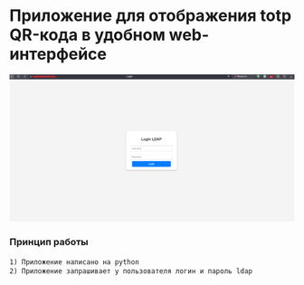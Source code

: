 # Приложение для отображения totp QR-кода в удобном web-интерфейсе

![screenshot](/cache/picture/web-qr.png)

### Принцип работы
```
1) Приложение написано на python
2) Приложение запрашивает у пользователя логин и пароль ldap
```

